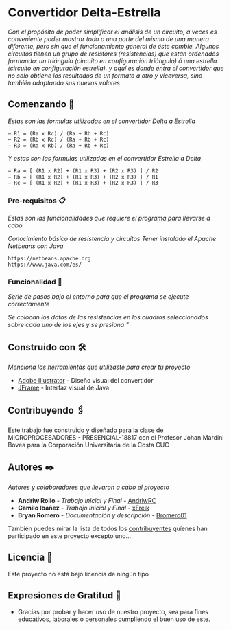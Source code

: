 
# Convertidor Delta-Estrella

_Con el propósito de poder simplificar el análisis de un circuito, a veces es conveniente poder mostrar todo o una parte del mismo de una manera diferente, pero sin que el funcionamiento general de éste cambie. Algunos circuitos tienen un grupo de resistores (resistencias) que están ordenados formando: un triángulo (circuito en configuración triángulo) ó una estrella (circuito en configuración estrella). y aquí es donde entra el convertidor que no solo obtiene los resultados de un formato a otro y viceversa, sino también adaptando sus nuevos valores_

## Comenzando 🚀

_Estas son las formulas utilizadas en el convertidor Delta a Estrella_

```
– R1 = (Ra x Rc) / (Ra + Rb + Rc)
– R2 = (Rb x Rc) / (Ra + Rb + Rc)
– R3 = (Ra x Rb) / (Ra + Rb + Rc)
```

_Y estas son las formulas utilizadas en el convertidor Estrella a Delta_

```
– Ra = [ (R1 x R2) + (R1 x R3) + (R2 x R3) ] / R2
– Rb = [ (R1 x R2) + (R1 x R3) + (R2 x R3) ] / R1
– Rc = [ (R1 x R2) + (R1 x R3) + (R2 x R3) ] / R3
```

### Pre-requisitos 📋

_Estas son las funcionalidades que requiere el programa para llevarse a cabo_

_Conocimiento básico de resistencia y circuitos_
_Tener instalado el Apache Netbeans con Java_

```
https://netbeans.apache.org
https://www.java.com/es/
```

### Funcionalidad 🔧

_Serie de pasos bajo el entorno para que el programa se ejecute correctamente_

_Se colocan los datos de las resistencias en los cuadros seleccionados sobre cada uno de los ejes y se presiona "_


## Construido con 🛠️

_Menciona las herramientas que utilizaste para crear tu proyecto_

* [Adobe Illustrator](https://www.adobe.com/la/products/illustrator.html) - Diseño visual del convertidor
* [JFrame](https://docs.oracle.com/javase/7/docs/api/javax/swing/JFrame.html) - Interfaz visual de Java

## Contribuyendo 🖇️

Este trabajo fue construido y diseñado para la clase de MICROPROCESADORES - PRESENCIAL-18817 con el Profesor Johan Mardini Bovea para la Corporación Universitaria de la Costa CUC


## Autores ✒️

_Autores y colaboradores que llevaron a cabo el proyecto_

* **Andriw Rollo** - *Trabajo Inicial y Final* - [AndriwRC](https://github.com/AndriwRC)
* **Camilo Ibañez** - *Trabajo Inicial y Final* - [xFreik](https://github.com/xFreik)
* **Bryan Romero** - *Documentación y descripción* - [Bromero01](https://github.com/Bromero01)


También puedes mirar la lista de todos los [contribuyentes](https://github.com/AndriwRC/ConvertidorDeltaEstrella/graphs/contributors) quíenes han participado en este proyecto excepto uno... 

## Licencia 📄

Este proyecto no está bajo licencia de ningún tipo

## Expresiones de Gratitud 🎁

* Gracias por probar y hacer uso de nuestro proyecto, sea para fines educativos, laborales o personales cumpliendo el buen uso de este.
